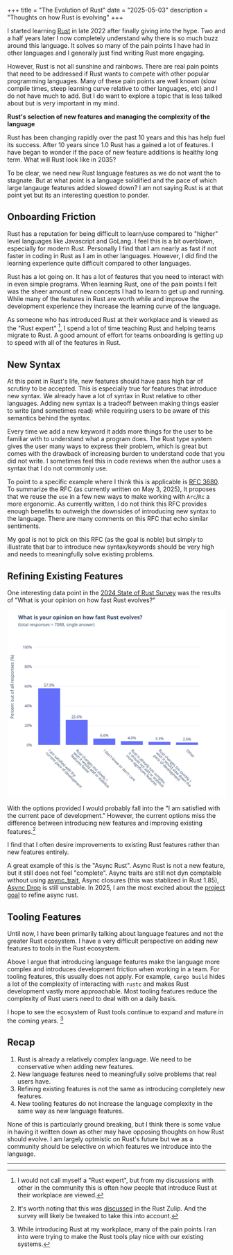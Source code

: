 +++
title = "The Evolution of Rust"
date = "2025-05-03"
description = "Thoughts on how Rust is evolving"
+++


I started learning [Rust](https://www.rust-lang.org/) in late 2022 after finally giving into the hype.
Two and a half years later I now completely understand why there is so much buzz around this language.
It solves so many of the pain points I have had in other languages and I generally just find writing Rust more engaging.

However, Rust is not all sunshine and rainbows. There are real pain points that need to be addressed if Rust wants to compete with other popular programming languages.
Many of these pain points are well known (slow compile times, steep learning curve relative to other languages, etc) and I do not have much to add.
But I do want to explore a topic that is less talked about but is very important in my mind. 

**Rust's selection of new features and managing the complexity of the language**

Rust has been changing rapidly over the past 10 years and this has help fuel its success.
After 10 years since 1.0 Rust has a gained a lot of features.
I have began to wonder if the pace of new feature additions is healthy long term.
What will Rust look like in 2035?

To be clear, we need new Rust language features as we do not want the to stagnate.
But at what point is a language solidified and the pace of which large langauge features added slowed down?
I am not saying Rust is at that point yet but its an interesting question to ponder.

## Onboarding Friction

Rust has a reputation for being difficult to learn/use compared to "higher" level languages like Javascript and GoLang.
I feel this is a bit overblown, especially for modern Rust. Personally I find that I am nearly as fast if not faster in coding in Rust as I am in other languages.
However, I did find the learning experience quite difficult compared to other languages.

Rust has a lot going on. It has a lot of features that you need to interact with in even simple programs.
When learning Rust, one of the pain points I felt was the sheer amount of new concepts I had to learn to get up and running.
While many of the features in Rust are worth while and improve the development experience they increase the learning curve of the language.

As someone who has introduced Rust at their workplace and is viewed as the "Rust expert" [^1], I spend a lot of time teaching Rust and helping teams migrate to Rust.
A good amount of effort for teams onboarding is getting up to speed with all of the features in Rust.


## New Syntax

At this point in Rust's life, new features should have pass high bar of scrutiny to be accepted.
This is especially true for features that introduce new syntax.
We already have a lot of syntax in Rust relative to other languages. 
Adding new syntax is a tradeoff between making things easier to write (and sometimes read) while requiring users to be aware of this semantics behind the syntax.

Every time we add a new keyword it adds more things for the user to be familiar with to understand what a program does.
The Rust type system gives the user many ways to express their problem, which is great but comes with the drawback of increasing burden to understand code that you did not write.
I sometimes feel this in code reviews when the author uses a syntax that I do not commonly use.

To point to a specific example where I think this is applicable is [RFC 3680](https://github.com/rust-lang/rfcs/pull/3680).
To summarize the RFC (as currently written on May 3, 2025), It proposes that we reuse the `use` in a few new ways to make working with `Arc`/`Rc` a more ergonomic.
As currently written, I do not think this RFC provides enough benefits to outweigh the downsides of introducing new syntax to the language. 
There are many comments on this RFC that echo similar sentiments.

My goal is not to pick on this RFC (as the goal is noble) but simply to illustrate that bar to introduce new syntax/keywords should be very high and needs to meaningfully solve existing problems.


## Refining Existing Features

One interesting data point in the [2024 State of Rust Survey](https://blog.rust-lang.org/2025/02/13/2024-State-Of-Rust-Survey-results/) was the results of "What is your opinion on how fast Rust evolves?"

![](/img/what-do-you-think-about-rust-evolution.svg)


With the options provided I would probably fall into the "I am satisfied with the current pace of development."
However, the current options miss the difference between introducing new features and improving existing features.[^2]

I find that I often desire improvements to existing Rust features rather than new features entirely.

A great example of this is the "Async Rust". Async Rust is not a new feature, but it still does not feel "complete". 
Async traits are still not dyn comptaible without using [async_trait](https://docs.rs/async-trait/latest/async_trait/), Async closures (this was stablized in Rust 1.85), [Async Drop](https://rust-lang.github.io/async-fundamentals-initiative/roadmap/async_drop.html) is still unstable.
In 2025, I am the most excited about the [project goal](https://rust-lang.github.io/rust-project-goals/2025h1/async.html) to refine async rust.


## Tooling Features

Until now, I have been primarily talking about language features and not the greater Rust ecosystem.
I have a very difficult perspective on adding new features to tools in the Rust ecosystem.

Above I argue that introducing language features make the language more complex and introduces development friction when working in a team.
For tooling features, this usually does not apply. For example, `cargo build` hides a lot of the complexity of interacting with `rustc` and makes Rust development vastly more approachable.
Most tooling features reduce the complexity of Rust users need to deal with on a daily basis.

I hope to see the ecosystem of Rust tools continue to expand and mature in the coming years. [^3]

## Recap

1. Rust is already a relatively complex language. We need to be conservative when adding new features.
2. New language features need to meaningfully solve problems that real users have.
3. Refining existing features is not the same as introducing completely new features.
4. New tooling features do not increase the language complexity in the same way as new language features.

None of this is particularly ground breaking, but I think there is some value in having it written down as other may have opposing thoughts on how Rust should evolve.
I am largely optmistic on Rust's future but we as a community should be selective on which features we introduce into the language.

---

[^1]: I would not call myself a "Rust expert", but from my discussions with other in the community this is often how people that introduce Rust at their workplace are viewed.
[^2]: It's worth noting that this was [discussed](https://rust-lang.zulipchat.com/#narrow/channel/122651-general/topic/Selected.20results.20from.20the.20State.20of.20Rust.202024.20annual.20survey) in the Rust Zulip. And the survey will likely be tweaked to take this into account.
[^3]: While introducing Rust at my workplace, many of the pain points I ran into were trying to make the Rust tools play nice with our existing systems.

